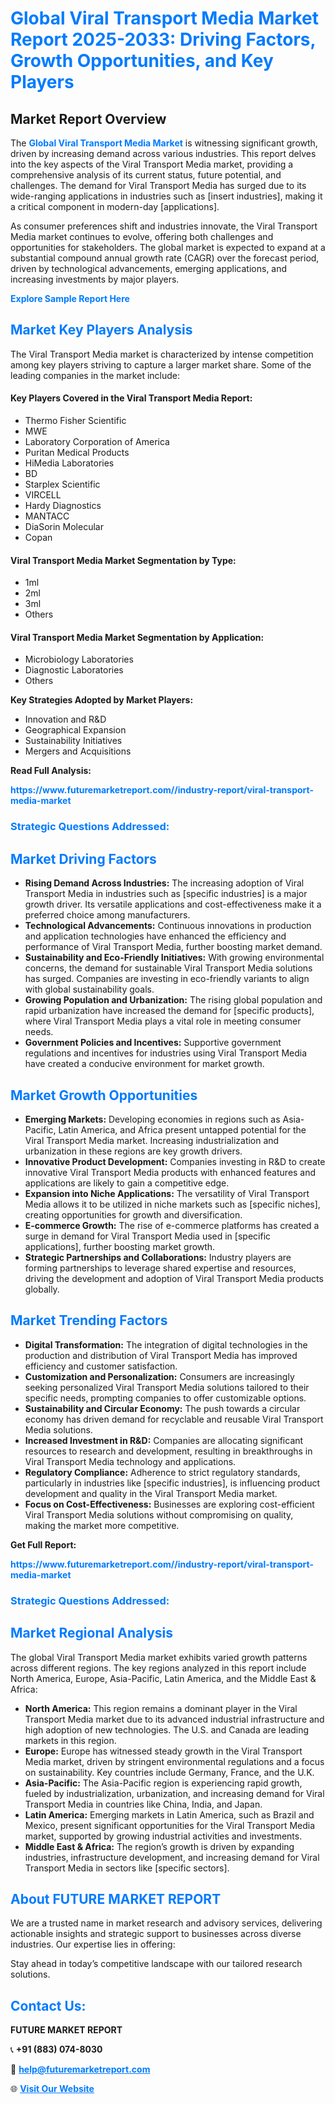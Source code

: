 <h1 style="color: #007BFF;">Global Viral Transport Media Market Report 2025-2033: Driving Factors, Growth Opportunities, and Key Players</h1>

<section id="overview">
<h2>Market Report Overview</h2>
<p>The <a href="https://www.futuremarketreport.com//industry-report/viral-transport-media-market" style="color: #007BFF; text-decoration: none;"><strong>Global Viral Transport Media Market</strong></a> is witnessing significant growth, driven by increasing demand across various industries. This report delves into the key aspects of the Viral Transport Media market, providing a comprehensive analysis of its current status, future potential, and challenges. The demand for Viral Transport Media has surged due to its wide-ranging applications in industries such as [insert industries], making it a critical component in modern-day [applications].</p>
<p>As consumer preferences shift and industries innovate, the Viral Transport Media market continues to evolve, offering both challenges and opportunities for stakeholders. The global market is expected to expand at a substantial compound annual growth rate (CAGR) over the forecast period, driven by technological advancements, emerging applications, and increasing investments by major players.</p>
</section>

<section id="overview">
<p><a href="https://www.futuremarketreport.com//request-sample/reportId=79359" style="color: #007BFF; text-decoration: none;"><strong>Explore Sample Report Here</strong></a></p>
</section>

<section id="key-players">
<h2 style="color: #007BFF;">Market Key Players Analysis</h2>
<p>The Viral Transport Media market is characterized by intense competition among key players striving to capture a larger market share. Some of the leading companies in the market include:</p>
<h4>Key Players Covered in the Viral Transport Media Report:</h4>
<ul><li>Thermo Fisher Scientific</li><li>MWE</li><li>Laboratory Corporation of America</li><li>Puritan Medical Products</li><li>HiMedia Laboratories</li><li>BD</li><li>Starplex Scientific</li><li>VIRCELL</li><li>Hardy Diagnostics</li><li>MANTACC</li><li>DiaSorin Molecular</li><li>Copan</li></ul>
<h4>Viral Transport Media Market Segmentation by Type:</h4>
<ul><li>1ml</li><li>2ml</li><li>3ml</li><li>Others</li></ul>

<h4>Viral Transport Media Market Segmentation by Application:</h4>
<ul><li>Microbiology Laboratories</li><li>Diagnostic Laboratories</li><li>Others</li></ul>
<p><strong>Key Strategies Adopted by Market Players:</strong></p>
<ul>
<li>Innovation and R&D</li>
<li>Geographical Expansion</li>
<li>Sustainability Initiatives</li>
<li>Mergers and Acquisitions</li>
</ul>
</section>

<section>
<p><strong>Read Full Analysis: </strong></p><a href="https://www.futuremarketreport.com//industry-report/viral-transport-media-market" style="color: #007BFF; text-decoration: none;"><strong>https://www.futuremarketreport.com//industry-report/viral-transport-media-market</strong></a>
<h3 style="color: #007BFF;">Strategic Questions Addressed:</h3>
</section>

<section id="driving-factors">
<h2 style="color: #007BFF;">Market Driving Factors</h2>
<ul>
<li><strong>Rising Demand Across Industries:</strong> The increasing adoption of Viral Transport Media in industries such as [specific industries] is a major growth driver. Its versatile applications and cost-effectiveness make it a preferred choice among manufacturers.</li>
<li><strong>Technological Advancements:</strong> Continuous innovations in production and application technologies have enhanced the efficiency and performance of Viral Transport Media, further boosting market demand.</li>
<li><strong>Sustainability and Eco-Friendly Initiatives:</strong> With growing environmental concerns, the demand for sustainable Viral Transport Media solutions has surged. Companies are investing in eco-friendly variants to align with global sustainability goals.</li>
<li><strong>Growing Population and Urbanization:</strong> The rising global population and rapid urbanization have increased the demand for [specific products], where Viral Transport Media plays a vital role in meeting consumer needs.</li>
<li><strong>Government Policies and Incentives:</strong> Supportive government regulations and incentives for industries using Viral Transport Media have created a conducive environment for market growth.</li>
</ul>
</section>

<section id="growth-opportunities">
<h2 style="color: #007BFF;">Market Growth Opportunities</h2>
<ul>
<li><strong>Emerging Markets:</strong> Developing economies in regions such as Asia-Pacific, Latin America, and Africa present untapped potential for the Viral Transport Media market. Increasing industrialization and urbanization in these regions are key growth drivers.</li>
<li><strong>Innovative Product Development:</strong> Companies investing in R&D to create innovative Viral Transport Media products with enhanced features and applications are likely to gain a competitive edge.</li>
<li><strong>Expansion into Niche Applications:</strong> The versatility of Viral Transport Media allows it to be utilized in niche markets such as [specific niches], creating opportunities for growth and diversification.</li>
<li><strong>E-commerce Growth:</strong> The rise of e-commerce platforms has created a surge in demand for Viral Transport Media used in [specific applications], further boosting market growth.</li>
<li><strong>Strategic Partnerships and Collaborations:</strong> Industry players are forming partnerships to leverage shared expertise and resources, driving the development and adoption of Viral Transport Media products globally.</li>
</ul>
</section>

<section id="trending-factors">
<h2 style="color: #007BFF;">Market Trending Factors</h2>
<ul>
<li><strong>Digital Transformation:</strong> The integration of digital technologies in the production and distribution of Viral Transport Media has improved efficiency and customer satisfaction.</li>
<li><strong>Customization and Personalization:</strong> Consumers are increasingly seeking personalized Viral Transport Media solutions tailored to their specific needs, prompting companies to offer customizable options.</li>
<li><strong>Sustainability and Circular Economy:</strong> The push towards a circular economy has driven demand for recyclable and reusable Viral Transport Media solutions.</li>
<li><strong>Increased Investment in R&D:</strong> Companies are allocating significant resources to research and development, resulting in breakthroughs in Viral Transport Media technology and applications.</li>
<li><strong>Regulatory Compliance:</strong> Adherence to strict regulatory standards, particularly in industries like [specific industries], is influencing product development and quality in the Viral Transport Media market.</li>
<li><strong>Focus on Cost-Effectiveness:</strong> Businesses are exploring cost-efficient Viral Transport Media solutions without compromising on quality, making the market more competitive.</li>
</ul>
</section>

<section>
<p><strong>Get Full Report: </strong></p><a href="https://www.futuremarketreport.com//industry-report/viral-transport-media-market" style="color: #007BFF; text-decoration: none;"><strong>https://www.futuremarketreport.com//industry-report/viral-transport-media-market</strong></a>
<h3 style="color: #007BFF;">Strategic Questions Addressed:</h3>
</section>


<section id="regional-analysis">
<h2 style="color: #007BFF;">Market Regional Analysis</h2>
<p>The global Viral Transport Media market exhibits varied growth patterns across different regions. The key regions analyzed in this report include North America, Europe, Asia-Pacific, Latin America, and the Middle East & Africa:</p>
<ul>
<li><strong>North America:</strong> This region remains a dominant player in the Viral Transport Media market due to its advanced industrial infrastructure and high adoption of new technologies. The U.S. and Canada are leading markets in this region.</li>
<li><strong>Europe:</strong> Europe has witnessed steady growth in the Viral Transport Media market, driven by stringent environmental regulations and a focus on sustainability. Key countries include Germany, France, and the U.K.</li>
<li><strong>Asia-Pacific:</strong> The Asia-Pacific region is experiencing rapid growth, fueled by industrialization, urbanization, and increasing demand for Viral Transport Media in countries like China, India, and Japan.</li>
<li><strong>Latin America:</strong> Emerging markets in Latin America, such as Brazil and Mexico, present significant opportunities for the Viral Transport Media market, supported by growing industrial activities and investments.</li>
<li><strong>Middle East & Africa:</strong> The region’s growth is driven by expanding industries, infrastructure development, and increasing demand for Viral Transport Media in sectors like [specific sectors].</li>
</ul>
</section>

<footer>
<h2 style="color: #007BFF;">About FUTURE MARKET REPORT</h2>
<p>We are a trusted name in market research and advisory services, delivering actionable insights and strategic support to businesses across diverse industries. Our expertise lies in offering:</p>

<p>Stay ahead in today’s competitive landscape with our tailored research solutions.</p>

<h2 style="color: #007BFF;">Contact Us:</h2>
<p><strong>FUTURE MARKET REPORT</strong></p>
<p>📞 <strong>+91 (883) 074-8030</strong></p>
<p>📧 <strong><a href="mailto:help@futuremarketreport.com" style="color: #007BFF;">help@futuremarketreport.com</a></strong></p>
<p>🌐 <strong><a href="https://www.futuremarketreport.com/" style="color: #007BFF;">Visit Our Website</a></strong></p>
</footer>